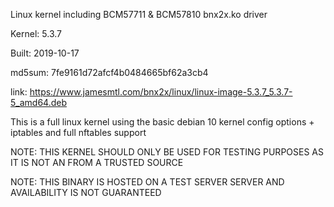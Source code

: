 Linux kernel including BCM57711 & BCM57810 bnx2x.ko driver

Kernel: 5.3.7

Built: 2019-10-17

md5sum: 7fe9161d72afcf4b0484665bf62a3cb4

link: https://www.jamesmtl.com/bnx2x/linux/linux-image-5.3.7_5.3.7-5_amd64.deb

This is a full linux kernel using the basic debian 10 kernel config options + iptables and full nftables support

NOTE: THIS KERNEL SHOULD ONLY BE USED FOR TESTING PURPOSES AS IT IS NOT AN FROM A TRUSTED SOURCE

NOTE: THIS BINARY IS HOSTED ON A TEST SERVER SERVER AND AVAILABILITY IS NOT GUARANTEED
